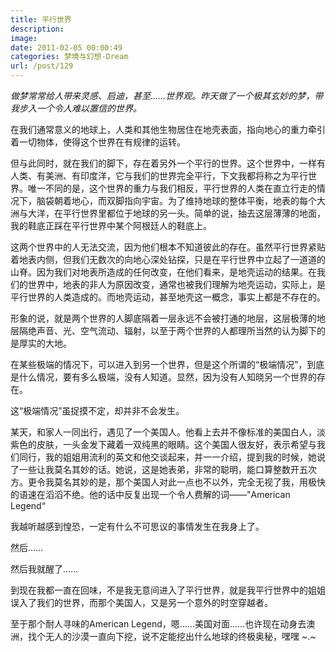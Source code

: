 ```yaml
---
title: 平行世界
description: 
image: 
date: 2011-02-05 00:00:49
categories: 梦境与幻想-Dream
url: /post/129
---
```


_做梦常常给人带来灵感、启迪，甚至……世界观。昨天做了一个极其玄妙的梦，带我步入一个令人难以置信的世界。_

在我们通常意义的地球上，人类和其他生物居住在地壳表面，指向地心的重力牵引着一切物体，使得这个世界在有规律的运转。

但与此同时，就在我们的脚下，存在着另外一个平行的世界。这个世界中，一样有人类、有美洲、有印度洋，它与我们的世界完全平行，下文我都将称之为平行世界。唯一不同的是，这个世界的重力与我们相反，平行世界的人类在直立行走的情况下，脑袋朝着地心，而双脚指向宇宙。为了维持地球的整体平衡，地表的每个大洲与大洋，在平行世界里都位于地球的另一头。简单的说，抽去这层薄薄的地面，我的鞋底正踩在平行世界中某个阿根廷人的鞋底上。

这两个世界中的人无法交流，因为他们根本不知道彼此的存在。虽然平行世界紧贴着地表内侧，但我们无数次的向地心深处钻探，只是在平行世界中立起了一道道的山脊。因为我们对地表所造成的任何改变，在他们看来，是地壳运动的结果。在我们的世界中，地表的非人为原因改变，通常也被我们理解为地壳运动，实际上，是平行世界的人类造成的。而地壳运动，甚至地壳这一概念，事实上都是不存在的。

形象的说，就是两个世界的人脚底隔着一层永远不会被打通的地层，这层极薄的地层隔绝声音、光、空气流动、辐射，以至于两个世界的人都理所当然的认为脚下的是厚实的大地。

在某些极端的情况下，可以进入到另一个世界，但是这个所谓的“极端情况”，到底是什么情况，要有多么极端，没有人知道。显然，因为没有人知晓另一个世界的存在。

这“极端情况”虽捉摸不定，却并非不会发生。

某天，和家人一同出行，遇见了一个美国人。他看上去并不像标准的美国白人，淡紫色的皮肤，一头金发下藏着一双纯黑的眼睛。这个美国人很友好，表示希望与我们同行，我的姐姐用流利的英文和他交谈起来，并一一介绍，提到我的时候，她说了一些让我莫名其妙的话。她说，这是她表弟，非常的聪明，能口算整数开五次方。更令我莫名其妙的是，那个美国人对此一点也不以外，完全无视了我，用极快的语速在滔滔不绝。他的话中反复出现一个令人费解的词——"American Legend“

我越听越感到惶恐，一定有什么不可思议的事情发生在我身上了。

然后……

然后我就醒了……

到现在我都一直在回味，不是我无意间进入了平行世界，就是我平行世界中的姐姐误入了我们的世界，而那个美国人，又是另一个意外的时空穿越者。

至于那个耐人寻味的American Legend，嗯……美国对面……也许现在动身去澳洲，找个无人的沙漠一直向下挖，说不定能挖出什么地球的终极奥秘，嘿嘿     ~.~